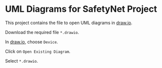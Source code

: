 # UML Diagrams for SafetyNet Project

This project contains the file to open UML diagrams in [draw.io](https://app.diagrams.net/).

Download the required file `*.drawio`.

In [draw.io](https://app.diagrams.net/), choose `Device`.

Click on `Open Existing Diagram`.

Select `*.drawio`.

